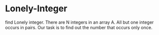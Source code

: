 # Lonely-Integer
find Lonely integer.
There are N integers in an array A. 
All but one integer occurs in pairs. 
Our task is to find out the number that occurs only once.
